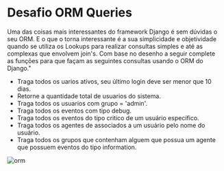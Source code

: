 # Desafio ORM Queries

Uma das coisas mais interessantes do framework Django é sem dúvidas o seu ORM.
E o que o torna interessante é a sua simplicidade e objetividade quando se utiliza os
Lookups para realizar consultas simples e até as complexas que envolvem join's.
Com base no desenho a seguir complete as funções para que façam as seguintes consultas usando o ORM do Django."

* Traga todos os uarios ativos, seu último login deve ser menor que 10 dias.
* Retorne a quantidade total de usuarios do sistema.
* Traga todos os usuarios com grupo = 'admin'.
* Traga todos os eventos com tipo debug.
* Traga todos os eventos do tipo critico de um usuário específico.
* Traga todos os agentes de associados a um usuário pelo nome do usuário.
* Traga todos os grupos que contenham alguem que possua um agente que possuem eventos do tipo information.


![orm](https://codenation-challenges.s3-us-west-1.amazonaws.com/python-11/challenge.png)
